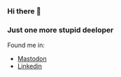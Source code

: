 ### Hi there 👋

### Just one more stupid deeloper

Found me in:
- [Mastodon](https://fosstodon.org/@v_raton)
- [Linkedin](https://www.linkedin.com/in/vraton/)

